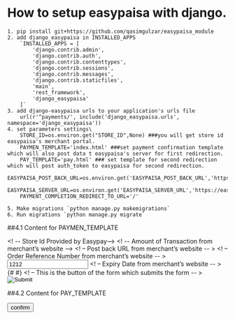 # How to setup easypaisa with django.

    1. pip install git+https://github.com/qasimgulzar/easypaisa_module
    2. add django_easypaisa in INSTALLED_APPS
        `INSTALLED_APPS = [
            'django.contrib.admin',
            'django.contrib.auth',
            'django.contrib.contenttypes',
            'django.contrib.sessions',
            'django.contrib.messages',
            'django.contrib.staticfiles',
            'main',
            'rest_framework',
            'django_easypaisa'
        ]`
    3. add django-easypaisa urls to your application's urls file
        url(r'^payments/', include('django_easypaisa.urls', namespace='django_easypaisa'))
    4. set parameters settings\
        STORE_ID=os.environ.get("STORE_ID",None) ###you will get store id easypaisa's merchant portal.
        PAYMEN_TEMPLATE='index.html' ###set payment confirmation template which will also post data t easypaisa's server for first redirection.
        PAY_TEMPLATE='pay.html' ### set template for second redirection which will post auth_token to easypaisa for second redirection.
        EASYPAISA_POST_BACK_URL=os.environ.get('EASYPAISA_POST_BACK_URL','https://easypaisa.herokuapp.com/payments/postbackhandler/')
        EASYPAISA_SERVER_URL=os.environ.get('EASYPAISA_SERVER_URL','https://easypaystg.easypaisa.com.pk')
        PAYMENT_COMPLETION_REDIRECT_TO_URL='/'
    
    5. Make migrations `python manage.py makemigrations` 
    6. Run migrations `python manage.py migrate`

##4.1 Content for PAYMEN_TEMPLATE
    <form action="{{ EASYPAISA_SERVER_URL }}/easypay/Index.jsf " method="POST" target="_blank">
            <! -- Store Id Provided by Easypay-->
            <input name="storeId" value="2785" hidden = "true"/>
            <! -- Amount of Transaction from merchant’s website -->
            <input name="amount" value="10" hidden = "true"/>
            <! – Post back URL from merchant’s website -- >
            <input name="postBackURL" value="{{ postBackURL }}" hidden = "true"/>
            <! – Order Reference Number from merchant’s website -- >
            <input name="orderRefNum" value="1212"/>
            <! – Expiry Date from merchant’s website -- >
    {#        <input type ="hidden" name="expiryDate" value="20140606 201521">#}
            <! – This is the button of the form which submits the form -- >
            <input type = "image" src="checkout-button-with-logo.png" border="0" name= "pay">
    </form>
    
##4.2 Content for PAY_TEMPLATE
    <form action="{{ EASYPAISA_SERVER_URL }}/easypay/Confirm.jsf " method="POST" target="_blank">
        <input name="auth_token" value="{{ auth_token }}" hidden="true"/>
        <input name="postBackURL" value="{{ postBackURL }}" hidden="true"/>
        <input value="confirm" type="submit" name="pay"/>
    </form>
    